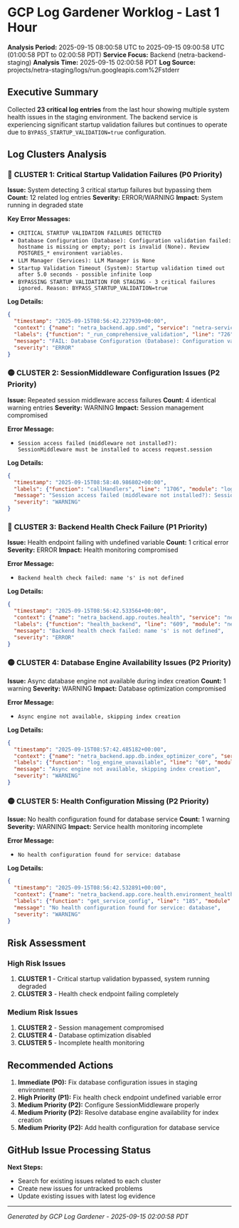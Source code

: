 # GCP Log Gardener Worklog - Last 1 Hour

**Analysis Period:** 2025-09-15 08:00:58 UTC to 2025-09-15 09:00:58 UTC (01:00:58 PDT to 02:00:58 PDT)
**Service Focus:** Backend (netra-backend-staging)
**Analysis Time:** 2025-09-15 02:00:58 PDT
**Log Source:** projects/netra-staging/logs/run.googleapis.com%2Fstderr

## Executive Summary

Collected **23 critical log entries** from the last hour showing multiple system health issues in the staging environment. The backend service is experiencing significant startup validation failures but continues to operate due to `BYPASS_STARTUP_VALIDATION=true` configuration.

## Log Clusters Analysis

### 🚨 **CLUSTER 1: Critical Startup Validation Failures** (P0 Priority)
**Issue:** System detecting 3 critical startup failures but bypassing them
**Count:** 12 related log entries
**Severity:** ERROR/WARNING
**Impact:** System running in degraded state

**Key Error Messages:**
- `CRITICAL STARTUP VALIDATION FAILURES DETECTED`
- `Database Configuration (Database): Configuration validation failed: hostname is missing or empty; port is invalid (None). Review POSTGRES_* environment variables.`
- `LLM Manager (Services): LLM Manager is None`
- `Startup Validation Timeout (System): Startup validation timed out after 5.0 seconds - possible infinite loop`
- `BYPASSING STARTUP VALIDATION FOR STAGING - 3 critical failures ignored. Reason: BYPASS_STARTUP_VALIDATION=true`

**Log Details:**
```json
{
  "timestamp": "2025-09-15T08:56:42.227939+00:00",
  "context": {"name": "netra_backend.app.smd", "service": "netra-service"},
  "labels": {"function": "_run_comprehensive_validation", "line": "726", "module": "netra_backend.app.smd"},
  "message": "FAIL: Database Configuration (Database): Configuration validation failed: hostname is missing or empty; port is invalid (None). Review POSTGRES_* environment variables.",
  "severity": "ERROR"
}
```

### 🟡 **CLUSTER 2: SessionMiddleware Configuration Issues** (P2 Priority)
**Issue:** Repeated session middleware access failures
**Count:** 4 identical warning entries
**Severity:** WARNING
**Impact:** Session management compromised

**Error Message:**
- `Session access failed (middleware not installed?): SessionMiddleware must be installed to access request.session`

**Log Details:**
```json
{
  "timestamp": "2025-09-15T08:58:40.986802+00:00",
  "labels": {"function": "callHandlers", "line": "1706", "module": "logging"},
  "message": "Session access failed (middleware not installed?): SessionMiddleware must be installed to access request.session",
  "severity": "WARNING"
}
```

### 🔴 **CLUSTER 3: Backend Health Check Failure** (P1 Priority)
**Issue:** Health endpoint failing with undefined variable
**Count:** 1 critical error
**Severity:** ERROR
**Impact:** Health monitoring compromised

**Error Message:**
- `Backend health check failed: name 's' is not defined`

**Log Details:**
```json
{
  "timestamp": "2025-09-15T08:56:42.533564+00:00",
  "context": {"name": "netra_backend.app.routes.health", "service": "netra-service"},
  "labels": {"function": "health_backend", "line": "609", "module": "netra_backend.app.routes.health"},
  "message": "Backend health check failed: name 's' is not defined",
  "severity": "ERROR"
}
```

### 🟡 **CLUSTER 4: Database Engine Availability Issues** (P2 Priority)
**Issue:** Async database engine not available during index creation
**Count:** 1 warning
**Severity:** WARNING
**Impact:** Database optimization compromised

**Error Message:**
- `Async engine not available, skipping index creation`

**Log Details:**
```json
{
  "timestamp": "2025-09-15T08:57:42.485182+00:00",
  "context": {"name": "netra_backend.app.db.index_optimizer_core", "service": "netra-service"},
  "labels": {"function": "log_engine_unavailable", "line": "60", "module": "netra_backend.app.db.index_optimizer_core"},
  "message": "Async engine not available, skipping index creation",
  "severity": "WARNING"
}
```

### 🟡 **CLUSTER 5: Health Configuration Missing** (P2 Priority)
**Issue:** No health configuration found for database service
**Count:** 1 warning
**Severity:** WARNING
**Impact:** Service health monitoring incomplete

**Error Message:**
- `No health configuration found for service: database`

**Log Details:**
```json
{
  "timestamp": "2025-09-15T08:56:42.532891+00:00",
  "context": {"name": "netra_backend.app.core.health.environment_health_config", "service": "netra-service"},
  "labels": {"function": "get_service_config", "line": "185", "module": "netra_backend.app.core.health.environment_health_config"},
  "message": "No health configuration found for service: database",
  "severity": "WARNING"
}
```

## Risk Assessment

### **High Risk Issues**
1. **CLUSTER 1** - Critical startup validation bypassed, system running degraded
2. **CLUSTER 3** - Health check endpoint failing completely

### **Medium Risk Issues**
1. **CLUSTER 2** - Session management compromised
2. **CLUSTER 4** - Database optimization disabled
3. **CLUSTER 5** - Incomplete health monitoring

## Recommended Actions

1. **Immediate (P0):** Fix database configuration issues in staging environment
2. **High Priority (P1):** Fix health check endpoint undefined variable error
3. **Medium Priority (P2):** Configure SessionMiddleware properly
4. **Medium Priority (P2):** Resolve database engine availability for index creation
5. **Medium Priority (P2):** Add health configuration for database service

## GitHub Issue Processing Status

**Next Steps:**
- Search for existing issues related to each cluster
- Create new issues for untracked problems
- Update existing issues with latest log evidence

---
*Generated by GCP Log Gardener - 2025-09-15 02:00:58 PDT*